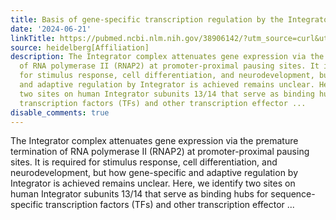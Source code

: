 ```yaml
---
title: Basis of gene-specific transcription regulation by the Integrator complex
date: '2024-06-21'
linkTitle: https://pubmed.ncbi.nlm.nih.gov/38906142/?utm_source=curl&utm_medium=rss&utm_campaign=pubmed-2&utm_content=1FakS-2QOkCT8HsMOQP1bCRQ4YzyumYOmxmF0moLsQ3dFB1E9V&fc=20220326224207&ff=20240622182948&v=2.18.0.post9+e462414
source: heidelberg[Affiliation]
description: The Integrator complex attenuates gene expression via the premature termination
  of RNA polymerase II (RNAP2) at promoter-proximal pausing sites. It is required
  for stimulus response, cell differentiation, and neurodevelopment, but how gene-specific
  and adaptive regulation by Integrator is achieved remains unclear. Here, we identify
  two sites on human Integrator subunits 13/14 that serve as binding hubs for sequence-specific
  transcription factors (TFs) and other transcription effector ...
disable_comments: true
---
```

The Integrator complex attenuates gene expression via the premature termination of RNA polymerase II (RNAP2) at promoter-proximal pausing sites. It is required for stimulus response, cell differentiation, and neurodevelopment, but how gene-specific and adaptive regulation by Integrator is achieved remains unclear. Here, we identify two sites on human Integrator subunits 13/14 that serve as binding hubs for sequence-specific transcription factors (TFs) and other transcription effector ...